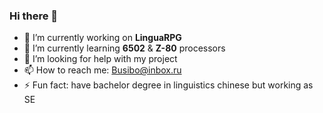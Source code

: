 ### Hi there 👋
- 🔭 I’m currently working on **LinguaRPG**
- 🌱 I’m currently learning **6502** & **Z-80** processors
- 🤔 I’m looking for help with my project
- 📫 How to reach me: Busibo@inbox.ru
- ⚡ Fun fact: have bachelor degree in linguistics chinese but working as SE
<!--
**ZipparS/ZipparS** is a ✨ _special_ ✨ repository because its `README.md` (this file) appears on your GitHub profile.

Here are some ideas to get you started:

- 🔭 I’m currently working on ...
- 🌱 I’m currently learning ...
- 👯 I’m looking to collaborate on ...
- 🤔 I’m looking for help with ...
- 💬 Ask me about ...
- 📫 How to reach me: ...
- 😄 Pronouns: ...
- ⚡ Fun fact: ...
-->

